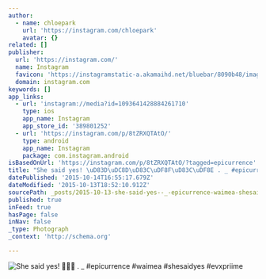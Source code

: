 ```yaml
---
author:
  - name: chloepark
    url: 'https://instagram.com/chloepark'
    avatar: {}
related: []
publisher:
  url: 'https://instagram.com/'
  name: Instagram
  favicon: 'https://instagramstatic-a.akamaihd.net/bluebar/8090b48/images/ico/favicon.ico'
  domain: instagram.com
keywords: []
app_links:
  - url: 'instagram://media?id=1093641428884261710'
    type: ios
    app_name: Instagram
    app_store_id: '389801252'
  - url: 'https://instagram.com/p/8tZRXQTAtO/'
    type: android
    app_name: Instagram
    package: com.instagram.android
isBasedOnUrl: 'https://instagram.com/p/8tZRXQTAtO/?tagged=epicurrence'
title: "She said yes! \uD83D\uDC8D\uD83C\uDF8F\uD83C\uDF8E . _ #epicurrence #waimea #shesaidyes #evxpriime"
datePublished: '2015-10-14T16:55:17.679Z'
dateModified: '2015-10-13T18:52:10.912Z'
sourcePath: _posts/2015-10-13-she-said-yes--_-epicurrence-waimea-shesaidyes-e.md
published: true
inFeed: true
hasPage: false
inNav: false
_type: Photograph
_context: 'http://schema.org'

---
```

![She said yes&excl;  &period; &lowbar; &num;epicurrence &num;waimea &num;shesaidyes &num;evxpriime](https://scontent.cdninstagram.com/hphotos-xaf1/t51.2885-15/sh0.08/e35/p640x640/12107607_449345008583062_698873017_n.jpg)